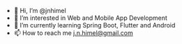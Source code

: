 - 👋 Hi, I’m @jnhimel
- 👀 I’m interested in Web and Mobile App Development
- 🌱 I’m currently learning Spring Boot, Flutter and Android
- 📫 How to reach me j.n.himel@gmail.com

<!---
jnhimel/jnhimel is a ✨ special ✨ repository because its `README.md` (this file) appears on your GitHub profile.
You can click the Preview link to take a look at your changes.
--->
